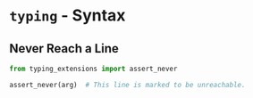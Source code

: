 # `typing` - Syntax

## Never Reach a Line

```python
from typing_extensions import assert_never

assert_never(arg)  # This line is marked to be unreachable.
```
